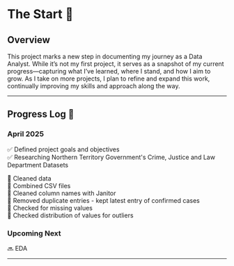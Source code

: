 # The Start 📍

## Overview  
This project marks a new step in documenting my journey as a Data Analyst. While it’s not my first project, it serves as a snapshot of my current progress—capturing what I’ve learned, where I stand, and how I aim to grow. As I take on more projects, I plan to refine and expand this work, continually improving my skills and approach along the way.

---

## Progress Log 📜  

### **April 2025**  
✅ Defined project goals and objectives  
✅ Researching Northern Territory Government's Crime, Justice and Law Department Datasets  

🧼 Cleaned data  
🧼 Combined CSV files  
🧼 Cleaned column names with Janitor  
🧼 Removed duplicate entries - kept latest entry of confirmed cases  
🧼 Checked for missing values  
🧼 Checked distribution of values for outliers




### **Upcoming Next**  
🔜 EDA

---
